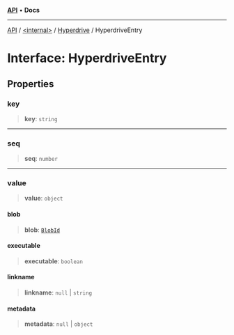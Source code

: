 [**API**](../../../../README.md) • **Docs**

***

[API](../../../../README.md) / [\<internal\>](../../../README.md) / [Hyperdrive](../README-1.md) / HyperdriveEntry

# Interface: HyperdriveEntry

## Properties

### key

> **key**: `string`

***

### seq

> **seq**: `number`

***

### value

> **value**: `object`

#### blob

> **blob**: [`BlobId`](../../Hyperblobs/interfaces/BlobId.md)

#### executable

> **executable**: `boolean`

#### linkname

> **linkname**: `null` \| `string`

#### metadata

> **metadata**: `null` \| `object`
